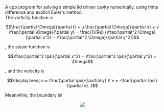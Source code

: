 A cpp program for solving a simple lid driven cavity numerically, using finite difference and explicit Euler's method.\
The vorticity function is
```math
\frac{\partial \Omega}{\partial t} + u \frac{\partial \Omega}{\partial x} + v \frac{\partial \Omega}{\partial y} = \frac{1}{Re} (\frac{\partial^2 \Omega}{\partial x^2} + \frac{\partial^2 \Omega}{\partial y^2})
```

, the steam function is
```math
\frac{\partial^2 \psi}{\partial x^2} + \frac{\partial^2 \psi}{\partial y^2} = \Omega
```

, and the velocity is
```math
\displaylines{
u = \frac{\partial \psi}{\partial y}
\\
v = -\frac{\partial \psi}{\partial x}.
}
```

Meanwhile, the boundary is\
<p align="center">
<img src="https://www.cfd-online.com/W/images/a/a3/Ldc_geom.png" width="" height="" border=""/>
</p>
